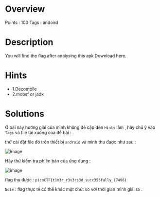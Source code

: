 # Overview #
Points : 100
Tags : andoird

# Description #
You will find the flag after analysing this apk
Download here.

# Hints #
* 1.Decompile
* 2.mobsf or jadx
# Solutions #

Ở bài này hướng giải của mình không đề cập đến `Hints` lắm , hãy chú ý vào `Tags` và file tải xuống của đề bài :

thử cài đặt file đó trên  thiết bị `android` và mình thu được như sau : 

![image](https://user-images.githubusercontent.com/126185640/229862023-5a749258-1d17-4897-b1fd-cf4486ff1698.png)

Hãy thử kiếm tra phiên bản của ứng dụng : 

![image](https://user-images.githubusercontent.com/126185640/229862273-2b08b972-d157-4d57-94b5-a5e282c3f118.png)

flag thu được : `picoCTF{t1m3r_r3v3rs3d_succ355fully_17496)`  

`Note` : flag thực tế có thể khác một chút so với thời gian mình giải ra .



